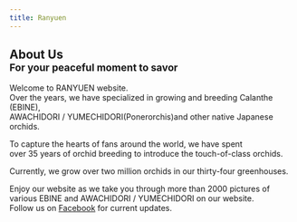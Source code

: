 ```yaml
---
title: Ranyuen
---
```

## About Us<br /><small>For your peaceful moment to savor</small>
Welcome to RANYUEN website.<br />
Over the years, we have specialized in growing and breeding Calanthe (EBINE),<br />
AWACHIDORI / YUMECHIDORI(Ponerorchis)and other native Japanese orchids.

To capture the hearts of fans around the world, we have spent<br />
over 35 years of orchid breeding to introduce the touch-of-class orchids.

Currently, we grow over two million orchids in our thirty-four greenhouses.

Enjoy our website as we take you through more than 2000 pictures of<br />
various EBINE and AWACHIDORI / YUMECHIDORI on our website.<br />
Follow us on [Facebook](http://fb.me/ranyuenjapan) for current updates.
